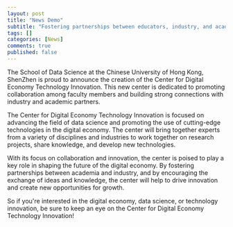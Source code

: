 ```yaml
---
layout: post
title: "News Demo"
subtitle: "Fostering partnerships between educators, industry, and academia in the School of Data Science at Chinese University of Hong Kong, ShenZhen"
tags: []
categories: [News]
comments: true
published: false
---
```

<!-- Introducing the Center for Digital Economy Technology Innovation: Driving Collaboration and Innovation in Data Science -->
The School of Data Science at the Chinese University of Hong Kong, ShenZhen is proud to announce the creation of the Center for Digital Economy Technology Innovation. This new center is dedicated to promoting collaboration among faculty members and building strong connections with industry and academic partners.

The Center for Digital Economy Technology Innovation is focused on advancing the field of data science and promoting the use of cutting-edge technologies in the digital economy. The center will bring together experts from a variety of disciplines and industries to work together on research projects, share knowledge, and develop new technologies.

With its focus on collaboration and innovation, the center is poised to play a key role in shaping the future of the digital economy. By fostering partnerships between academia and industry, and by encouraging the exchange of ideas and knowledge, the center will help to drive innovation and create new opportunities for growth.

So if you're interested in the digital economy, data science, or technology innovation, be sure to keep an eye on the Center for Digital Economy Technology Innovation!